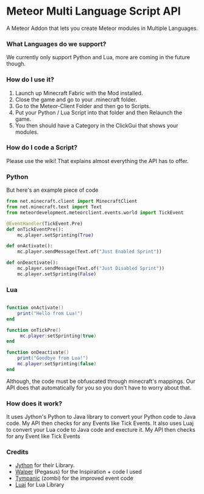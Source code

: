 # Meteor Multi Language Script API

A Meteor Addon that lets you create Meteor modules in Multiple Languages.

### What Languages do we support?

We currently only support Python and Lua, more are coming in the future though.

### How do I use it?
1. Launch up Minecraft Fabric with the Mod installed.
2. Close the game and go to your .minecraft folder.
3. Go to the Meteor-Client Folder and then go to Scripts.
4. Put your Python / Lua Script into that folder and then Relaunch the game.
5. You then should have a Category in the ClickGui that shows your modules.

### How do I code a Script?

Please use the wiki! That explains almost everything the API has to offer.


### Python

But here's an example piece of code

```python
from net.minecraft.client import MinecraftClient
from net.minecraft.text import Text
from meteordevelopment.meteorclient.events.world import TickEvent

@EventHandler(TickEvent.Pre)
def onTickEventPre():
    mc.player.setSprinting(True)

def onActivate():
    mc.player.sendMessage(Text.of("Just Enabled Sprint"))

def onDeactivate():
    mc.player.sendMessage(Text.of("Just Disabled Sprint"))
    mc.player.setSprinting(False)


```

### Lua

```lua

function onActivate()
    print("Hello from Lua!")
end

function onTickPre()
     mc.player:setSprinting(true)
end

function onDeactivate()
    print("Goodbye from Lua!")
    mc.player:setSprinting(false)
end
```

Although, the code must be obfuscated through minecraft's mappings. Our API does that automatically for you so you don't have to worry about that.

### How does it work?
It uses Jython's Python to Java library to convert your Python code to Java code. My API then checks for any Events like Tick Events.
It also uses Luaj to convert your Lua code to Java code and execture it. My API then checks for any Event like Tick Events

### Credits
- [Jython](https://www.jython.org/) for their Library.
- [Walper](https://adfoc.us/81974998480112) (Pegasus) for the Inspiration + code I used
- [Tympanic](https://github.com/tympanicblock61) (zombi) for the improved event code
- [Luaj](https://github.com/luaj/luaj) for Lua Library
